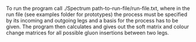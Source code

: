 To run the program call ./Spectrum path-to-run-file/run-file.txt, where in the run file (see examples folder for prototypes) the process must be specified by its incoming and outgoing legs and a basis for the process has to be given.
The program then calculates and gives out the soft matrix and colour change matrices for all possible gluon insertions between two legs.
